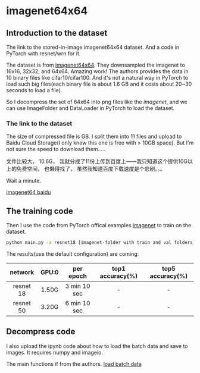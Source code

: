 # imagenet64x64

## Introduction to the dataset

The link to the stored-in-image imagenet64x64 dataset. And a code in PyTorch with resnet/wrn for it.

The dataset is from [imagenet64x64](https://github.com/PatrykChrabaszcz/Imagenet32_Scripts). They downsampled the imagenet to 16x16, 32x32, and 64x64. Amazing work! The authors provides the data in 10 binary files like cifar10/cifar100. And it's not a natural way in PyTorch to load such big files(each binary file is about 1.6 GB and it costs about 20~30 seconds to load a file).

So I decompress the set of 64x64 into png files like the *imagenet*, and we can use ImageFolder and DataLoader in PyTorch to load the dataset.

### The link to the dataset

The size of compressed file is GB. I split them into 11 files and upload to Baidu Cloud Storage(I only know this one is free with > 10GB space). But I'm not sure the speed to download them.....

文件比较大， 10.6G， 我就分成了11份上传到百度上——我只知道这个提供10G以上的免费空间， 也懒得找了， 虽然我知道百度下载速度是个悲剧。。。

Wait a minute.

[imagenet64 baidu]()

## The training code

Then I use the code from PyTorch offical examples [imagenet](https://github.com/pytorch/examples/tree/master/imagenet) to train on the dataset.

```bash
python main.py -a resnet18 [imagenet-folder with train and val folders]
```

The results(use the default configuration) are coming:

| network   | GPU:0 | per epoch    | top1 accuracy(%) | top5 accuracy(%) |
|:---------:|:-----:|:------------:|:----------------:|:----------------:|
| resnet 18 | 1.50G | 3 min 10 sec |         -    |         -    |
| resnet 50 | 3.20G | 6 min 10 sec |         -    |         -    |


## Decompress code

I also upload the ipynb code about how to load the batch data and save to images. It requires numpy and imageio.

The main functions if from the authors. [load batch data](https://github.com/PatrykChrabaszcz/Imagenet32_Scripts/blob/master/WRNs_imagenet.py)


